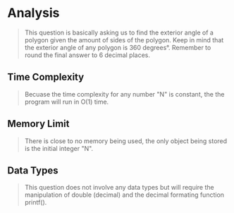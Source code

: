 # Analysis
> This question is basically asking us to find the exterior angle of a polygon given the amount of sides of the polygon.
> Keep in mind that the exterior angle of any polygon is 360 degrees°.
> Remember to round the final answer to 6 decimal places.
## Time Complexity
> Becuase the time complexity for any number "N" is constant, the the program will run in O(1) time.
## Memory Limit
> There is close to no memory being used, the only object being stored is the initial integer "N".
## Data Types
> This question does not involve any data types but will require the manipulation of double (decimal) and the decimal formating function printf().

